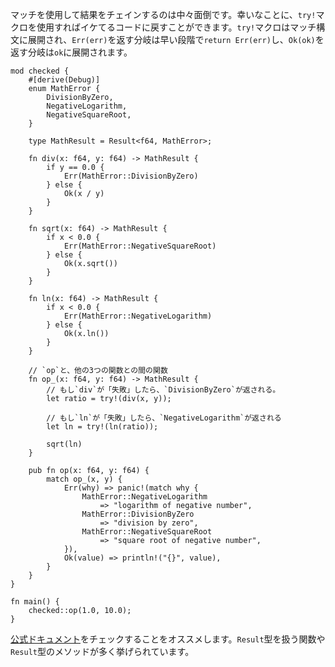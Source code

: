 <!-- Chaining results using match can get pretty untidy; luckily, the `try!` macro
can be used to make things pretty again. The `try!` macro expands to a match
expression, where the `Err(err)` branch expands to an early `return Err(err)`,
and the `Ok(ok)` branch expands to an `ok` expression. -->
マッチを使用して結果をチェインするのは中々面倒です。幸いなことに、`try!`マクロを使用すればイケてるコードに戻すことができます。`try!`マクロはマッチ構文に展開され、`Err(err)`を返す分岐は早い段階で`return Err(err)`し、`Ok(ok)`を返す分岐は`ok`に展開されます。

``` rust,editable,ignore,mdbook-runnable
mod checked {
    #[derive(Debug)]
    enum MathError {
        DivisionByZero,
        NegativeLogarithm,
        NegativeSquareRoot,
    }

    type MathResult = Result<f64, MathError>;

    fn div(x: f64, y: f64) -> MathResult {
        if y == 0.0 {
            Err(MathError::DivisionByZero)
        } else {
            Ok(x / y)
        }
    }

    fn sqrt(x: f64) -> MathResult {
        if x < 0.0 {
            Err(MathError::NegativeSquareRoot)
        } else {
            Ok(x.sqrt())
        }
    }

    fn ln(x: f64) -> MathResult {
        if x < 0.0 {
            Err(MathError::NegativeLogarithm)
        } else {
            Ok(x.ln())
        }
    }

    // `op`と、他の3つの関数との間の関数
    fn op_(x: f64, y: f64) -> MathResult {
        // もし`div`が「失敗」したら、`DivisionByZero`が返される。
        let ratio = try!(div(x, y));

        // もし`ln`が「失敗」したら、`NegativeLogarithm`が返される
        let ln = try!(ln(ratio));

        sqrt(ln)
    }

    pub fn op(x: f64, y: f64) {
        match op_(x, y) {
            Err(why) => panic!(match why {
                MathError::NegativeLogarithm
                    => "logarithm of negative number",
                MathError::DivisionByZero
                    => "division by zero",
                MathError::NegativeSquareRoot
                    => "square root of negative number",
            }),
            Ok(value) => println!("{}", value),
        }
    }
}

fn main() {
    checked::op(1.0, 10.0);
}

```

<!-- Be sure to check the [documentation][docs],
as there are many methods to map/compose `Result`. -->
[公式ドキュメント][docs]をチェックすることをオススメします。`Result`型を扱う関数や`Result`型のメソッドが多く挙げられています。

[docs]: http://doc.rust-lang.org/std/result/index.html
